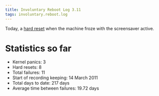 ```yaml
---
title: Involuntary Reboot Log 3.11
tags: involuntary.reboot.log
---
```


Today, a [hard reset](/wiki/hard_reset) when the machine froze with the screensaver active.

# Statistics so far

-   Kernel panics: 3
-   Hard resets: 8
-   Total failures: 11
-   Start of recording keeping: 14 March 2011
-   Total days to date: 217 days
-   Average time between failures: 19.72 days

